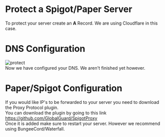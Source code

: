 # Protect a Spigot/Paper Server
To protect your server create an **A** Record. We are using Cloudflare in this case.
<br>
# DNS Configuration
![protect](https://media.discordapp.net/attachments/770367088262905859/807733666183905280/xlPKrfvUGO.png?width=959&height=220)
<br>
Now we have configured your DNS. We aren't finished yet however.
<br>
# Paper/Spigot Configuration
If you would like IP's to be forwarded to your server you need to download the Proxy Protocol plugin.
<br>
You can download the plugin by going to this link <a href="https://github.com/GlobalGuard/SpigotProxy">https://github.com/GlobalGuard/SpigotProxy</a>
<br>
Once it is added make sure to restart your server. However we recommend using BungeeCord/Waterfall.

